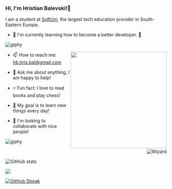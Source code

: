 <h3 align="left">Hi, I'm Hristian Balevski!👋</h3>

I am a student at [SoftUni](https://softuni.bg), the largest tech education provider in South-Eastern Europe.

- 🌱 I'm currently learning how to become a better developer. :slightly_smiling_face:

![giphy](https://user-images.githubusercontent.com/114162692/208071627-44e7cbf0-5a20-424e-9664-982386cb4bf5.gif)

<img align="right" width="300" height="300" src="https://github-readme-stats.vercel.app/api/top-langs?username=hristianbalevski&layout=compact">

- 📫 How to reach me: hb.hris.bal@gmail.com

- 💬 Ask me about anything, I am happy to help!

- ⚡ Fun fact: I love to read books and play chess!

- 🎯 My goal is to learn new things every day!

- 🤝 I'm looking to collaborate with nice people!

![giphy](https://user-images.githubusercontent.com/114162692/208070134-ffa1527c-d937-4258-a3c4-b0b99bdc5171.gif)

</p>

<img align="right" alt="Wizard" src="https://quiz.softuni.bg/Content/images/softuni-wizard.png">
</p>
<br>

![GitHub stats](https://github-readme-stats.vercel.app/api?username=hristianbalevski&theme=swift&show_icons=true)
<br>

![](http://github-profile-summary-cards.vercel.app/api/cards/most-commit-language?username=hristianbalevski=swift)

[![GitHub Streak](https://streak-stats.demolab.com?user=hristianbalevski&theme=rose&background=45%2C7C76757F%2CFFFFFF&ring=C90B0B&fire=FFFFFF&currStreakNum=C90B0B&sideNums=C90B0B&currStreakLabel=C90B0B&sideLabels=C90B0B&dates=000000&stroke=C90B0B)](https://git.io/streak-stats)
